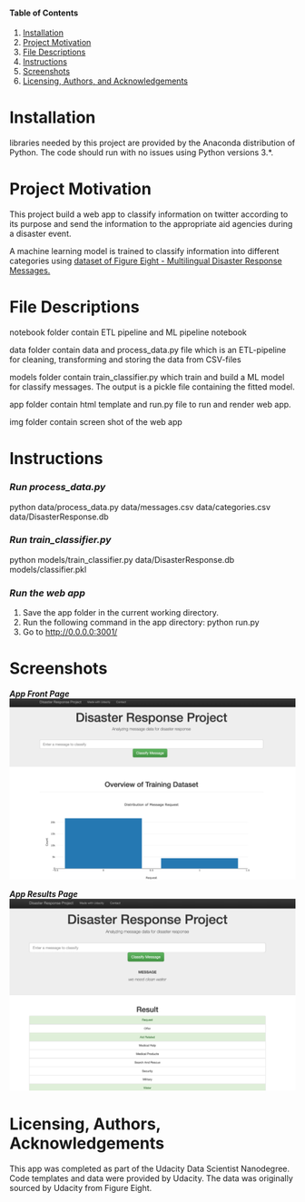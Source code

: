 #### Table of Contents

1. [Installation](#Installation)
2. [Project Motivation](#motivation)
3. [File Descriptions](#files)
4. [Instructions](#Instructions)
5. [Screenshots](#Screenshots)
6. [Licensing, Authors, and Acknowledgements](#licensing)


# Installation<a name="Installation"></a>
libraries needed by this project are provided by the Anaconda distribution of Python. The code should run with no 
issues using Python versions 3.*.

# Project Motivation<a name="motivation"></a>
This project build  a web app to classify information on twitter according to its purpose and send the information to the appropriate aid agencies during a disaster event.

A machine learning model is trained to classify information into different categories using [dataset of Figure Eight - Multilingual Disaster Response Messages.](https://www.figure-eight.com/dataset/combined-disaster-response-data/)

# File Descriptions<a name="files"></a>
notebook folder contain ETL pipeline and ML pipeline notebook

data folder contain data and process_data.py file which is an ETL-pipeline for cleaning, transforming and storing the data from CSV-files

models folder contain train_classifier.py which train and build a ML model for classify messages. The output is a pickle file containing the fitted model.

app folder contain html template and run.py file to  run and render web app.

img folder contain screen shot of the web app

# Instructions<a name="Instructions"></a>
### ***Run process_data.py***
python data/process_data.py data/messages.csv data/categories.csv data/DisasterResponse.db

### ***Run train_classifier.py***
python models/train_classifier.py data/DisasterResponse.db models/classifier.pkl

### ***Run the web app***
1. Save the app folder in the current working directory.
2. Run the following command in the app directory: python run.py
3. Go to http://0.0.0.0:3001/

# Screenshots

***App Front Page***
![Screenshot 1](https://github.com/haataa/disaster-response-pipline/blob/master/img/WX20190613-231443%402x.png)

***App Results Page***
![Screenshot 2](https://github.com/haataa/disaster-response-pipline/blob/master/img/WX20190613-231622%402x.png)


# Licensing, Authors, Acknowledgements<a name="licensing"></a>
This app was completed as part of the Udacity Data Scientist Nanodegree. Code templates and data were provided by Udacity. The data was originally sourced by Udacity from Figure Eight.

